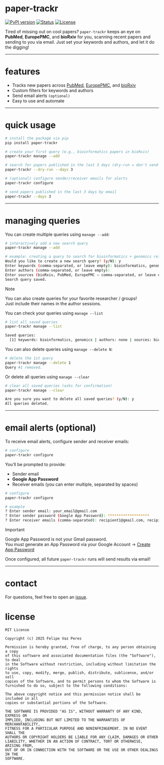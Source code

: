 # paper-trackr
[![PyPI version](https://img.shields.io/pypi/v/paper-trackr)](https://pypi.org/project/paper-trackr/) [![Status](https://img.shields.io/badge/status-active-success.svg)]() [![License](https://img.shields.io/badge/license-MIT-blue.svg)](LICENSE)

Tired of missing out on cool papers? `paper-trackr` keeps an eye on **PubMed**, **EuropePMC**, and **bioRxiv** for you, scanning recent papers and sending to you via email. Just set your keywords and authors, and let it do the digging!

---

# features

- Tracks new papers across [PubMed](https://pubmed.ncbi.nlm.nih.gov/), [EuropePMC](https://europepmc.org/), and [bioRxiv](https://www.biorxiv.org/)
- Custom filters for keywords and authors
- Send email alerts `(optional)`
- Easy to use and automate

---

# quick usage

```bash
# install the package via pip
pip install paper-trackr

# create your first query (e.g., bioinformatics papers in bioRxiv)
paper-trackr manage --add

# search for papers published in the last 3 days (dry-run = don't send email)
paper-trackr --dry-run --days 3

# (optional) configure sender/receiver emails for alerts
paper-trackr configure

# send papers published in the last 3 days by email
paper-trackr --days 3
```

---

# managing queries

You can create multiple queries using `manage --add`:
```bash
# interactively add a new search query
paper-trackr manage --add

# example: creating a query to search for bioinformatics + genomics related papers in bioRxiv
Would you like to create a new search query? (y/N): y
Enter keywords (comma-separated, or leave empty): bioinformatics, genomics
Enter authors (comma-separated, or leave empty):
Enter sources (bioRxiv, PubMed, EuropePMC — comma-separated, or leave empty for all): bioRxiv
Search query saved.
```
>[!NOTE]
>You can also create queries for your favorite researcher / groups!  
>Just include their names in the author sessions.

You can check your queries using `manage --list`
```bash
# list all saved queries
paper-trackr manage --list

Saved queries:
  [1] keywords: bioinformatics, genomics | authors: none | sources: bioRxiv
```

You can also delete queries using `manage --delete N`:
```bash
# delete the 1st query
paper-trackr manage --delete 1
Query #1 removed.
```

Or delete all queries using `manage --clear`
```bash
# clear all saved queries (asks for confirmation)
paper-trackr manage --clear

Are you sure you want to delete all saved queries? (y/N): y
All queries deleted.
```

---

# email alerts (optional)

To receive email alerts, configure sender and receiver emails:

```bash
# configure
paper-trackr configure
```

You’ll be prompted to provide:  
  * Sender email 
  * **Google App Password**
  * Receiver emails (you can enter multiple, separated by spaces)

```bash
# configure
paper-trackr configure

# example
? Enter sender email: your_email@gmail.com
? Enter sender password (Google App Password): *******************
? Enter receiver emails (comma-separated): recipient1@gmail.com, recipient2@university.edu
```
>[!IMPORTANT]
>Google App Password is not your Gmail password.  
>You must generate an App Password via your Google Account → [Create App Password](https://support.google.com/accounts/answer/185833?hl=en)  

Once configured, all future `paper-trackr` runs will send results via email!

---

# contact 

For questions, feel free to open an [issue](https://github.com/felipevzps/paper-trackr/issues).

# license

```
MIT License

Copyright (c) 2025 Felipe Vaz Peres

Permission is hereby granted, free of charge, to any person obtaining a copy
of this software and associated documentation files (the "Software"), to deal
in the Software without restriction, including without limitation the rights
to use, copy, modify, merge, publish, distribute, sublicense, and/or sell
copies of the Software, and to permit persons to whom the Software is
furnished to do so, subject to the following conditions:

The above copyright notice and this permission notice shall be included in all
copies or substantial portions of the Software.

THE SOFTWARE IS PROVIDED "AS IS", WITHOUT WARRANTY OF ANY KIND, EXPRESS OR
IMPLIED, INCLUDING BUT NOT LIMITED TO THE WARRANTIES OF MERCHANTABILITY,
FITNESS FOR A PARTICULAR PURPOSE AND NONINFRINGEMENT. IN NO EVENT SHALL THE
AUTHORS OR COPYRIGHT HOLDERS BE LIABLE FOR ANY CLAIM, DAMAGES OR OTHER
LIABILITY, WHETHER IN AN ACTION OF CONTRACT, TORT OR OTHERWISE, ARISING FROM,
OUT OF OR IN CONNECTION WITH THE SOFTWARE OR THE USE OR OTHER DEALINGS IN THE
SOFTWARE.
```

